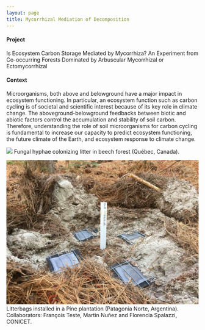 ```yaml
---
layout: page
title: Mycorrhizal Mediation of Decomposition
---
```

#### Project
Is Ecosystem Carbon Storage Mediated by Mycorrhiza? An Experiment from Co-occurring Forests Dominated by Arbuscular Mycorrhizal or Ectomycorrhizal

#### Context
Microorganisms, both above and belowground have a major impact in ecosystem functioning. In particular, an ecosystem function such as carbon cycling is of societal and scientific interest because of its key role in climate change. The aboveground-belowground feedbacks between biotic and abiotic factors control the accumulation and stability of soil carbon. Therefore, understanding the role of soil microorganisms for carbon cycling is fundamental to increase our capacity to predict ecosystem functioning, the future climate of the Earth, and ecosystem response to climate change.

![](/img/litterbags.jpg)
Fungal hyphae colonizing litter in beech forest (Québec, Canada).

![](/img/victoria.jpg)
Litterbags installed in a Pine plantation (Patagonia Norte, Argentina).  
Collaborators: François Teste, Martin Nuñez and Florencia Spalazzi, CONICET.
